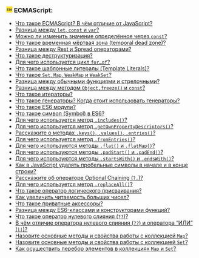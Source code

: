 <h3>
  <img src="../assets/ES6.jpg" width="16" height="16" />
  <span>ECMAScript:</span>
</h3>

- [Что такое ECMAScript? В чём отличие от JavaScript?](https://youtu.be/IooJ3P2VUYs?t=336)
- [Разница между `let`, `const` и `var`?](https://youtu.be/1eIRTdgzHtw?t=361)
- [Можно ли изменить значение определённое через `const`?](https://youtu.be/IooJ3P2VUYs?t=407)
- [Что такое временная мёртвая зона (temporal dead zone)?](https://youtu.be/IooJ3P2VUYs?t=478)
- [Разница между Rest и Spread операторами?](https://youtu.be/w-vUj0gHGgg?t=183)
- [Что такое деструктуризация?](https://youtu.be/w-vUj0gHGgg?t=241)
- [Для чего используется цикл `for…of`?](https://youtu.be/G4iYlbilozM?t=223)
- [Что такое шаблонные литералы (Template Literals)?](https://youtu.be/G4iYlbilozM?t=254)
- [Что такое `Set`, `Map`, `WeakMap` и `WeakSet`?](https://youtu.be/G4iYlbilozM?t=288)
- [Разница между обычными функциями и стрелочными?](https://youtu.be/nvktMVFM0_M?t=347)
- [Разница между методом `Object.freeze()` и `const`?](https://youtu.be/nvktMVFM0_M?t=429)
- [Что такое итераторы?](https://youtu.be/trriSYNrHw4?t=836)
- [Что такое генераторы? Когда стоит использовать генераторы?](https://youtu.be/nvktMVFM0_M?t=476)
- [Что такое ES6 модули?](https://youtu.be/V-m0sQ-hW58?t=494)
- [Что такое символ (Symbol) в ES6?](https://youtu.be/V-m0sQ-hW58?t=571)
- [Для чего используется метод `.includes()`?](https://youtu.be/VYQl2GhbCUs?t=666)
- [Для чего используется метод `.getOwnPropertyDescriptors()`?](https://youtu.be/OA63L1eQ6pA?t=61)
- [Расскажите о методах `.keys()`, `.values()`, `.entries()`?](https://youtu.be/OA63L1eQ6pA?t=127)
- [Для чего используется метод `.fromEntries()`?](https://youtu.be/OA63L1eQ6pA?t=188)
- [Для чего используются методы `.flat()` и `.flatMap()`?](https://youtu.be/OA63L1eQ6pA?t=236)
- [Для чего используются методы `.padStart()` и `.padEnd()`?](https://youtu.be/OA63L1eQ6pA?t=329)
- [Для чего используются методы `.startsWith()` и `.endsWith()`?](https://youtu.be/OA63L1eQ6pA?t=394)
- [Как в JavaScript удалять пробельные символы в начале и в конце строки?](https://youtu.be/OA63L1eQ6pA?t=508)
- [Расскажите об операторе Optional Chaining (`?.`)?](https://youtu.be/OA63L1eQ6pA?t=568)
- [Для чего используется метод `.replaceAll()`?](https://youtu.be/OA63L1eQ6pA?t=632)
- [Что такое оператор логического присваивания?](https://youtu.be/OA63L1eQ6pA?t=693)
- [Как увеличить читаемость больших чисел?](https://youtu.be/OA63L1eQ6pA?t=783)
- [Что такое приватные аксессоры?](https://youtu.be/OA63L1eQ6pA?t=850)
- [Разница между ES6-классами и конструкторами функций?](https://youtu.be/3kvKFfPteFg?t=155)
- [Что такое оператор нулевого слияния (`??`)?](https://youtu.be/3kvKFfPteFg?t=242)
- [В чём отличие оператора нулевого слияния (`??`) и оператора “ИЛИ” (`||`)?](https://youtu.be/3kvKFfPteFg?t=304)
- [Назовите основные методы и свойства работы с коллекцией `Map`?](https://youtu.be/3kvKFfPteFg?t=382)
- [Назовите основные методы и свойства работы с коллекцией `Set`?](https://youtu.be/3kvKFfPteFg?t=443)
- [Как осуществить перебор элементов в коллекциях `Map` и `Set`?](https://youtu.be/3kvKFfPteFg?t=509)
